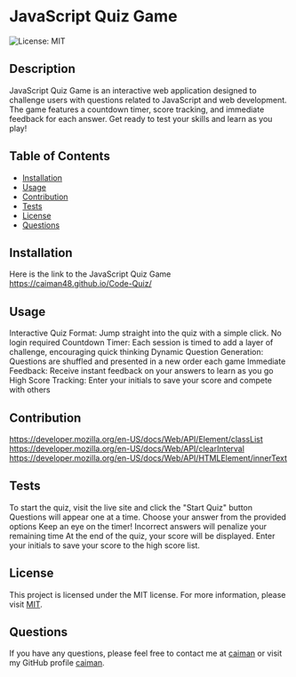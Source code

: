 # JavaScript Quiz Game
  ![License: MIT](https://img.shields.io/badge/License-MIT-yellow.svg)

  ## Description
  JavaScript Quiz Game is an interactive web application designed to challenge users with questions related to JavaScript and web development. The game features a countdown timer, score tracking, and immediate feedback for each answer. Get ready to test your skills and learn as you play!
  ## Table of Contents
  - [Installation](#installation)
  - [Usage](#usage)
  - [Contribution](#contribution)
  - [Tests](#tests)
  - [License](#license)
  - [Questions](#questions)
  ## Installation
  Here is the link to the JavaScript Quiz Game https://caiman48.github.io/Code-Quiz/
  ## Usage
  Interactive Quiz Format: Jump straight into the quiz with a simple click. No login required Countdown Timer: Each session is timed to add a layer of challenge, encouraging quick thinking Dynamic Question Generation: Questions are shuffled and presented in a new order each game Immediate Feedback: Receive instant feedback on your answers to learn as you go High Score Tracking: Enter your initials to save your score and compete with others
  ## Contribution
   https://developer.mozilla.org/en-US/docs/Web/API/Element/classList https://developer.mozilla.org/en-US/docs/Web/API/clearInterval https://developer.mozilla.org/en-US/docs/Web/API/HTMLElement/innerText
  ## Tests
  To start the quiz, visit the live site and click the "Start Quiz" button Questions will appear one at a time. Choose your answer from the provided   options Keep an eye on the timer! Incorrect answers will penalize your remaining time At the end of the quiz, your score will be displayed. Enter your initials to  save your score to the high score list.
  ## License
  This project is licensed under the MIT license.
  For more information, please visit [MIT](https://opensource.org/licenses/MIT).
  ## Questions
  If you have any questions, please feel free to contact me at [caiman](mailto:caiman) or visit my GitHub profile [caiman](https://github.com/caiman).  
  